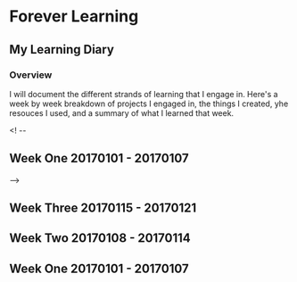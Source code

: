 # Forever Learning

## My Learning Diary

### Overview

I will document the different strands of learning that I engage in. Here's a week by week breakdown of projects I engaged in, the things I created, yhe resouces I used, and a summary of what I learned that week.


<! --
## Week One 20170101 - 20170107
-->

## Week Three 20170115 - 20170121

## Week Two 20170108 - 20170114

## Week One 20170101 - 20170107
